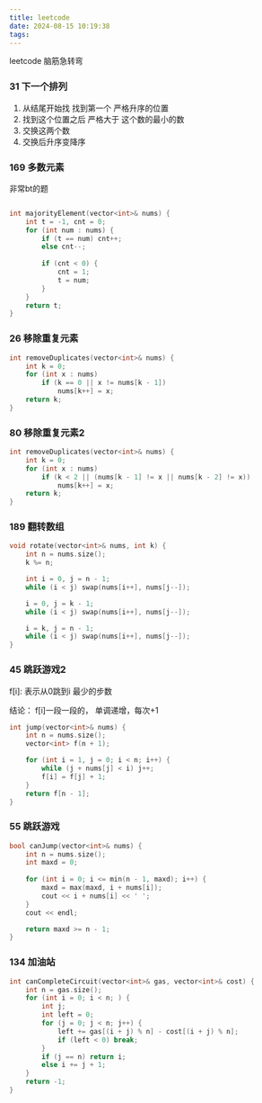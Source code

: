 ```yaml
---
title: leetcode
date: 2024-08-15 10:19:38
tags:
---
```



leetcode 脑筋急转弯 

### 31 下一个排列

1. 从结尾开始找 找到第一个 严格升序的位置
2. 找到这个位置之后 严格大于 这个数的最小的数
3. 交换这两个数
4. 交换后升序变降序


### 169 多数元素

非常bt的题

```c++

int majorityElement(vector<int>& nums) {
    int t = -1, cnt = 0;
    for (int num : nums) {
        if (t == num) cnt++;
        else cnt--;
        
        if (cnt < 0) {
            cnt = 1;
            t = num;
        }
    }
    return t;
}

```

### 26 移除重复元素

```c++
int removeDuplicates(vector<int>& nums) {
    int k = 0;
    for (int x : nums)
        if (k == 0 || x != nums[k - 1])
            nums[k++] = x;
    return k;
}
```


### 80 移除重复元素2

```c++
int removeDuplicates(vector<int>& nums) {
    int k = 0;
    for (int x : nums)
        if (k < 2 || (nums[k - 1] != x || nums[k - 2] != x))
            nums[k++] = x;
    return k;
}
```

### 189 翻转数组

```c++
void rotate(vector<int>& nums, int k) {
    int n = nums.size();
    k %= n;

    int i = 0, j = n - 1;
    while (i < j) swap(nums[i++], nums[j--]);

    i = 0, j = k - 1;
    while (i < j) swap(nums[i++], nums[j--]);

    i = k, j = n - 1;
    while (i < j) swap(nums[i++], nums[j--]);
}

```

### 45 跳跃游戏2

f[i]: 表示从0跳到i 最少的步数

结论： f[i]一段一段的， 单调递增，每次+1

```c++
int jump(vector<int>& nums) {
    int n = nums.size();
    vector<int> f(n + 1);

    for (int i = 1, j = 0; i < n; i++) {
        while (j + nums[j] < i) j++;
        f[i] = f[j] + 1;
    }
    return f[n - 1];
}
```

### 55 跳跃游戏


```c++
bool canJump(vector<int>& nums) {
    int n = nums.size();
    int maxd = 0;
    
    for (int i = 0; i <= min(n - 1, maxd); i++) {
        maxd = max(maxd, i + nums[i]);
        cout << i + nums[i] << ' ';
    }
    cout << endl;

    return maxd >= n - 1;
}
```

### 134 加油站

```c++
int canCompleteCircuit(vector<int>& gas, vector<int>& cost) {
    int n = gas.size();
    for (int i = 0; i < n; ) {
        int j;
        int left = 0;
        for (j = 0; j < n; j++) {
            left += gas[(i + j) % n] - cost[(i + j) % n];
            if (left < 0) break;
        }
        if (j == n) return i;
        else i += j + 1;
    }
    return -1;
}
```

